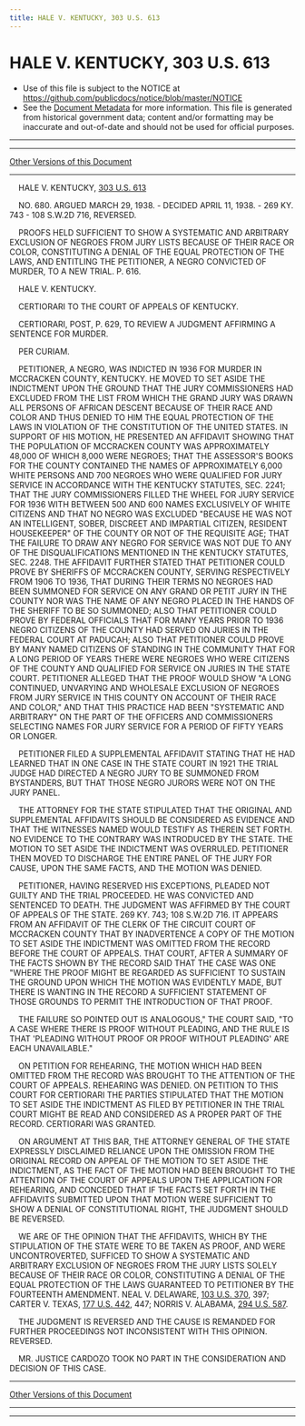 ```yaml
---
title: HALE V. KENTUCKY, 303 U.S. 613
---
```


# HALE V. KENTUCKY, 303 U.S. 613

* Use of this file is subject to the NOTICE at https://github.com/publicdocs/notice/blob/master/NOTICE
* See the [Document Metadata](../../../index.md) for more information.
  This file is generated from historical government data; content and/or formatting may be inaccurate and out-of-date and should not be used for official purposes.

----------
----------

[Other Versions of this Document](https://publicdocs.github.io/go/links?ns=uslm-x&ref=%2Fus%2Fcourts%2Fscotus%2FusReporter%2F303%2F613)

----------

    HALE V. KENTUCKY, [303 U.S. 613][/us/courts/scotus/usReporter/303/613]

    NO. 680.  ARGUED MARCH 29, 1938.  - DECIDED APRIL 11, 1938.  - 269 KY. 743 -  108 S.W.2D 716, REVERSED.

    PROOFS HELD SUFFICIENT TO SHOW A SYSTEMATIC AND ARBITRARY EXCLUSION OF NEGROES FROM JURY LISTS BECAUSE OF THEIR RACE OR COLOR, CONSTITUTING A DENIAL OF THE EQUAL PROTECTION OF THE LAWS, AND ENTITLING THE PETITIONER, A NEGRO CONVICTED OF MURDER, TO A NEW TRIAL.  P. 616.

    HALE V. KENTUCKY.

    CERTIORARI TO THE COURT OF APPEALS OF KENTUCKY.

    CERTIORARI, POST, P. 629, TO REVIEW A JUDGMENT AFFIRMING A SENTENCE FOR MURDER.

    PER CURIAM.

    PETITIONER, A NEGRO, WAS INDICTED IN 1936 FOR MURDER IN MCCRACKEN COUNTY, KENTUCKY.  HE MOVED TO SET ASIDE THE INDICTMENT UPON THE GROUND THAT THE JURY COMMISSIONERS HAD EXCLUDED FROM THE LIST FROM WHICH THE GRAND JURY WAS DRAWN ALL PERSONS OF AFRICAN DESCENT BECAUSE OF THEIR RACE AND COLOR AND THUS DENIED TO HIM THE EQUAL PROTECTION OF THE LAWS IN VIOLATION OF THE CONSTITUTION OF THE UNITED STATES.  IN SUPPORT OF HIS MOTION, HE PRESENTED AN AFFIDAVIT SHOWING THAT THE POPULATION OF MCCRACKEN COUNTY WAS APPROXIMATELY 48,000 OF WHICH 8,000 WERE NEGROES; THAT THE ASSESSOR'S BOOKS FOR THE COUNTY CONTAINED THE NAMES OF APPROXIMATELY 6,000 WHITE PERSONS AND 700 NEGROES WHO WERE QUALIFIED FOR JURY SERVICE IN ACCORDANCE WITH THE KENTUCKY STATUTES, SEC. 2241; THAT THE JURY COMMISSIONERS FILLED THE WHEEL FOR JURY SERVICE FOR 1936 WITH BETWEEN 500 AND 600 NAMES EXCLUSIVELY OF WHITE CITIZENS AND THAT NO NEGRO WAS EXCLUDED "BECAUSE HE WAS NOT AN INTELLIGENT, SOBER, DISCREET AND IMPARTIAL CITIZEN, RESIDENT HOUSEKEEPER" OF THE COUNTY OR NOT OF THE REQUISITE AGE; THAT THE FAILURE TO DRAW ANY NEGRO FOR SERVICE WAS NOT DUE TO ANY OF THE DISQUALIFICATIONS MENTIONED IN THE KENTUCKY STATUTES, SEC. 2248.  THE AFFIDAVIT FURTHER STATED THAT PETITIONER COULD PROVE BY SHERIFFS OF MCCRACKEN COUNTY, SERVING RESPECTIVELY FROM 1906 TO 1936, THAT DURING THEIR TERMS NO NEGROES HAD BEEN SUMMONED FOR SERVICE ON ANY GRAND OR PETIT JURY IN THE COUNTY NOR WAS THE NAME OF ANY NEGRO PLACED IN THE HANDS OF THE SHERIFF TO BE SO SUMMONED; ALSO THAT PETITIONER COULD PROVE BY FEDERAL OFFICIALS THAT FOR MANY YEARS PRIOR TO 1936 NEGRO CITIZENS OF THE COUNTY HAD SERVED ON JURIES IN THE FEDERAL COURT AT PADUCAH; ALSO THAT PETITIONER COULD PROVE BY MANY NAMED CITIZENS OF STANDING IN THE COMMUNITY THAT FOR A LONG PERIOD OF YEARS THERE WERE NEGROES WHO WERE CITIZENS OF THE COUNTY AND QUALIFIED FOR SERVICE ON JURIES IN THE STATE COURT.  PETITIONER ALLEGED THAT THE PROOF WOULD SHOW "A LONG CONTINUED, UNVARYING AND WHOLESALE EXCLUSION OF NEGROES FROM JURY SERVICE IN THIS COUNTY ON ACCOUNT OF THEIR RACE AND COLOR," AND THAT THIS PRACTICE HAD BEEN "SYSTEMATIC AND ARBITRARY" ON THE PART OF THE OFFICERS AND COMMISSIONERS SELECTING NAMES FOR JURY SERVICE FOR A PERIOD OF FIFTY YEARS OR LONGER.

    PETITIONER FILED A SUPPLEMENTAL AFFIDAVIT STATING THAT HE HAD LEARNED THAT IN ONE CASE IN THE STATE COURT IN 1921 THE TRIAL JUDGE HAD DIRECTED A NEGRO JURY TO BE SUMMONED FROM BYSTANDERS, BUT THAT THOSE NEGRO JURORS WERE NOT ON THE JURY PANEL.

    THE ATTORNEY FOR THE STATE STIPULATED THAT THE ORIGINAL AND SUPPLEMENTAL AFFIDAVITS SHOULD BE CONSIDERED AS EVIDENCE AND THAT THE WITNESSES NAMED WOULD TESTIFY AS THEREIN SET FORTH.  NO EVIDENCE TO THE CONTRARY WAS INTRODUCED BY THE STATE.  THE MOTION TO SET ASIDE THE INDICTMENT WAS OVERRULED.  PETITIONER THEN MOVED TO DISCHARGE THE ENTIRE PANEL OF THE JURY FOR CAUSE, UPON THE SAME FACTS, AND THE MOTION WAS DENIED.

    PETITIONER, HAVING RESERVED HIS EXCEPTIONS, PLEADED NOT GUILTY AND THE TRIAL PROCEEDED.  HE WAS CONVICTED AND SENTENCED TO DEATH.  THE JUDGMENT WAS AFFIRMED BY THE COURT OF APPEALS OF THE STATE.  269 KY. 743; 108 S.W.2D 716.  IT APPEARS FROM AN AFFIDAVIT OF THE CLERK OF THE CIRCUIT COURT OF MCCRACKEN COUNTY THAT BY INADVERTENCE A COPY OF THE MOTION TO SET ASIDE THE INDICTMENT WAS OMITTED FROM THE RECORD BEFORE THE COURT OF APPEALS.  THAT COURT, AFTER A SUMMARY OF THE FACTS SHOWN BY THE RECORD SAID THAT THE CASE WAS ONE "WHERE THE PROOF MIGHT BE REGARDED AS SUFFICIENT TO SUSTAIN THE GROUND UPON WHICH THE MOTION WAS EVIDENTLY MADE, BUT THERE IS WANTING IN THE RECORD A SUFFICIENT STATEMENT OF THOSE GROUNDS TO PERMIT THE INTRODUCTION OF THAT PROOF.

    THE FAILURE SO POINTED OUT IS ANALOGOUS," THE COURT SAID, "TO A CASE WHERE THERE IS PROOF WITHOUT PLEADING, AND THE RULE IS THAT 'PLEADING WITHOUT PROOF OR PROOF WITHOUT PLEADING' ARE EACH UNAVAILABLE."

    ON PETITION FOR REHEARING, THE MOTION WHICH HAD BEEN OMITTED FROM THE RECORD WAS BROUGHT TO THE ATTENTION OF THE COURT OF APPEALS.  REHEARING WAS DENIED.  ON PETITION TO THIS COURT FOR CERTIORARI THE PARTIES STIPULATED THAT THE MOTION TO SET ASIDE THE INDICTMENT AS FILED BY PETITIONER IN THE TRIAL COURT MIGHT BE READ AND CONSIDERED AS A PROPER PART OF THE RECORD.  CERTIORARI WAS GRANTED.

    ON ARGUMENT AT THIS BAR, THE ATTORNEY GENERAL OF THE STATE EXPRESSLY DISCLAIMED RELIANCE UPON THE OMISSION FROM THE ORIGINAL RECORD ON APPEAL OF THE MOTION TO SET ASIDE THE INDICTMENT, AS THE FACT OF THE MOTION HAD BEEN BROUGHT TO THE ATTENTION OF THE COURT OF APPEALS UPON THE APPLICATION FOR REHEARING, AND CONCEDED THAT IF THE FACTS SET FORTH IN THE AFFIDAVITS SUBMITTED UPON THAT MOTION WERE SUFFICIENT TO SHOW A DENIAL OF CONSTITUTIONAL RIGHT, THE JUDGMENT SHOULD BE REVERSED.

    WE ARE OF THE OPINION THAT THE AFFIDAVITS, WHICH BY THE STIPULATION OF THE STATE WERE TO BE TAKEN AS PROOF, AND WERE UNCONTROVERTED, SUFFICED TO SHOW A SYSTEMATIC AND ARBITRARY EXCLUSION OF NEGROES FROM THE JURY LISTS SOLELY BECAUSE OF THEIR RACE OR COLOR, CONSTITUTING A DENIAL OF THE EQUAL PROTECTION OF THE LAWS GUARANTEED TO PETITIONER BY THE FOURTEENTH AMENDMENT.  NEAL V. DELAWARE, [103 U.S. 370][/us/courts/scotus/usReporter/103/370], 397; CARTER V. TEXAS, [177 U.S. 442][/us/courts/scotus/usReporter/177/442], 447; NORRIS V. ALABAMA, [294 U.S. 587][/us/courts/scotus/usReporter/294/587].

    THE JUDGMENT IS REVERSED AND THE CAUSE IS REMANDED FOR FURTHER PROCEEDINGS NOT INCONSISTENT WITH THIS OPINION.  REVERSED.

    MR. JUSTICE CARDOZO TOOK NO PART IN THE CONSIDERATION AND DECISION OF THIS CASE.

----------

[Other Versions of this Document](https://publicdocs.github.io/go/links?ns=uslm-x&ref=%2Fus%2Fcourts%2Fscotus%2FusReporter%2F303%2F613)

----------
----------

[/us/courts/scotus/usReporter/303/613]: https://publicdocs.github.io/go/links?ns=uslm-x&ref=%2Fus%2Fcourts%2Fscotus%2FusReporter%2F303%2F613
[/us/courts/scotus/usReporter/103/370]: https://publicdocs.github.io/go/links?ns=uslm-x&ref=%2Fus%2Fcourts%2Fscotus%2FusReporter%2F103%2F370
[/us/courts/scotus/usReporter/177/442]: https://publicdocs.github.io/go/links?ns=uslm-x&ref=%2Fus%2Fcourts%2Fscotus%2FusReporter%2F177%2F442
[/us/courts/scotus/usReporter/294/587]: https://publicdocs.github.io/go/links?ns=uslm-x&ref=%2Fus%2Fcourts%2Fscotus%2FusReporter%2F294%2F587


